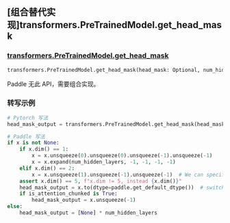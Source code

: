 ## [组合替代实现]transformers.PreTrainedModel.get_head_mask

### [transformers.PreTrainedModel.get_head_mask](https://hf-mirror.com/docs/transformers/v4.42.0/en/main_classes/model#transformers.modeling_utils.ModuleUtilsMixin.get_head_mask)

```python
transformers.PreTrainedModel.get_head_mask(head_mask: Optional, num_hidden_layers: int, is_attention_chunked: bool = False)
```

Paddle 无此 API，需要组合实现。

### 转写示例

```python
# Pytorch 写法
head_mask_output = transformers.PreTrainedModel.get_head_mask(head_mask = x, num_hidden_layers, is_attention_chunked)

# Paddle 写法
if x is not None:
    if x.dim() == 1:
        x = x.unsqueeze(0).unsqueeze(0).unsqueeze(-1).unsqueeze(-1)
        x = x.expand(num_hidden_layers, -1, -1, -1, -1)
    elif x.dim() == 2:
        x = x.unsqueeze(1).unsqueeze(-1).unsqueeze(-1)  # We can specify x for each layer
    assert x.dim() == 5, f"x.dim != 5, instead {x.dim()}"
    head_mask_output = x.to(dtype=paddle.get_default_dtype())  # switch to float if need + fp16 compatibility
    if is_attention_chunked is True:
        head_mask_output = x.unsqueeze(-1)
else:
    head_mask_output = [None] * num_hidden_layers
```
